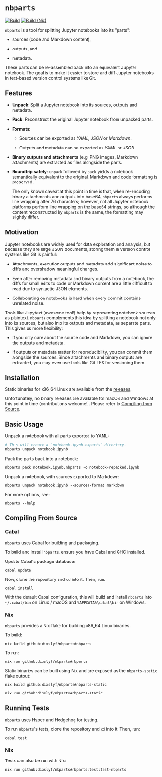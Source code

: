 # `nbparts`

[![Build](https://github.com/dixslyf/nbparts/actions/workflows/build.yaml/badge.svg)](https://github.com/dixslyf/nbparts/actions/workflows/build.yaml)
[![Build (Nix)](https://github.com/dixslyf/nbparts/actions/workflows/build-nix.yaml/badge.svg)](https://github.com/dixslyf/nbparts/actions/workflows/build-nix.yaml)

`nbparts` is a tool for splitting Jupyter notebooks into its "parts":

- sources (code and Markdown content),

- outputs, and

- metadata.

These parts can be re-assembled back into an equivalent Jupyter notebook.
The goal is to make it easier to store and diff Jupyter notebooks in text-based version control systems like Git.

## Features

- **Unpack**: Split a Jupyter notebook into its sources, outputs and metadata.

- **Pack**: Reconstruct the original Jupyter notebook from unpacked parts.

- **Formats**:
    - Sources can be exported as _YAML_, _JSON_ or _Markdown_.

    - Outputs and metadata can be exported as _YAML_ or _JSON_.

- **Binary outputs and attachments** (e.g. PNG images, Markdown attachments) are extracted as files alongside the parts.

- **Roundtrip safety**: `unpack` followed by `pack` yields a notebook semantically equivalent to the original.
  Markdown and code formatting is preserved.

    The only known caveat at this point in time is that,
    when re-encoding binary attachments and outputs into base64,
    `nbparts` always performs line wrapping after 76 characters;
    however, not all Jupyter notebook platforms perform line wrapping
    on the base64 strings, so although the content reconstructed by `nbparts`
    is the same, the formatting may slightly differ.

## Motivation

Jupyter notebooks are widely used for data exploration and analysis,
but because they are large JSON documents,
storing them in version control systems like Git is painful:

- Attachments, execution outputs and metadata add significant noise to diffs
  and overshadow meaningful changes.

- Even after removing metadata and binary outputs from a notebook,
  the diffs for small edits to code or Markdown content are a little difficult to read
  due to syntactic JSON elements.

- Collaborating on notebooks is hard when every commit contains unrelated noise.

Tools like Jupytext (awesome tool!) help by representing notebook sources as plaintext.
`nbparts` complements this idea by splitting a notebook not only into its sources,
but also into its outputs and metadata, as separate parts.
This gives us more flexibility:

- If you only care about the source code and Markdown,
  you can ignore the outputs and metadata.

- If outputs or metadata matter for reproducibility,
  you can commit them alongside the sources.
  Since attachments and binary outputs are extracted,
  you may even use tools like Git LFS for versioning them.

## Installation

Static binaries for x86_64 Linux are available from the [releases](https://github.com/dixslyf/nbparts/releases).

Unfortunately, no binary releases are available for macOS and Windows at this point in time (contributions welcome!).
Please refer to [Compiling from Source](#compiling-from-source).

## Basic Usage

Unpack a notebook with all parts exported to YAML:

```sh
# This will create a `notebook.ipynb.nbparts` directory.
nbparts unpack notebook.ipynb
```

Pack the parts back into a notebook:

```
nbparts pack notebook.ipynb.nbparts -o notebook-repacked.ipynb
```

Unpack a notebook, with sources exported to Markdown:

```
nbparts unpack notebook.ipynb --sources-format markdown
```

For more options, see:

```
nbparts --help
```

## Compiling From Source

### Cabal

`nbparts` uses Cabal for building and packaging.

To build and install `nbparts`, ensure you have Cabal and GHC installed.

Update Cabal's package database:

```
cabal update
```

Now, clone the repository and `cd` into it. Then, run:

```
cabal install
```

With the default Cabal configuration,
this will build and install `nbparts` into `~/.cabal/bin` on Linux / macOS
and `%APPDATA%\cabal\bin` on Windows.

### Nix

`nbparts` provides a Nix flake for building x86_64 Linux binaries.

To build:

```
nix build github:dixslyf/nbparts#nbparts
```

To run:

```
nix run github:dixslyf/nbparts#nbparts
```

Static binaries can be built using Nix and are exposed as the `nbparts-static` flake output:

```
nix build github:dixslyf/nbparts#nbparts-static
```

```
nix run github:dixslyf/nbparts#nbparts-static
```

## Running Tests

`nbparts` uses Hspec and Hedgehog for testing.

To run `nbparts`'s tests,
clone the repository and `cd` into it.
Then, run:

```
cabal test
```

### Nix

Tests can also be run with Nix:

```
nix run github:dixslyf/nbparts#nbparts:test:test-nbparts
```
